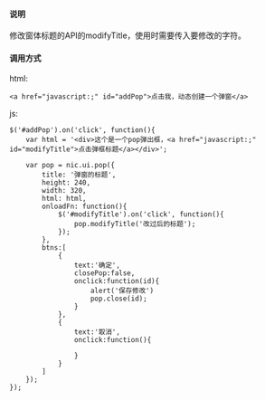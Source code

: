 #### 说明

修改窗体标题的API的modifyTitle，使用时需要传入要修改的字符。


#### 调用方式

html:

	<a href="javascript:;" id="addPop">点击我，动态创建一个弹窗</a>

js:

	$('#addPop').on('click', function(){
		var html = '<div>这个是一个pop弹出框，<a href="javascript:;" id="modifyTitle">点击弹框标题</a></div>';

		var pop = nic.ui.pop({
			title: '弹窗的标题',
			height: 240,
			width: 320,
			html: html,
			onloadFn: function(){
				$('#modifyTitle').on('click', function(){
					pop.modifyTitle('改过后的标题');
				});
			},
			btns:[
				{
					text:'确定',
					closePop:false,
					onclick:function(id){
						alert('保存修改')
						pop.close(id);
					}
				},
				{
					text:'取消',
					onclick:function(){
			
					}
				}
			]
		});
	});	